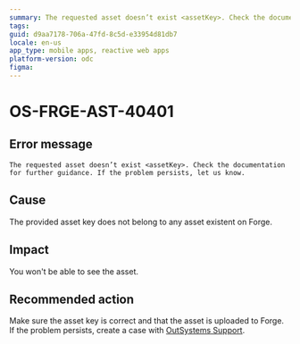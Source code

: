 ```yaml
---
summary: The requested asset doesn’t exist <assetKey>. Check the documentation for further guidance. If the problem persists, let us know.
tags: 
guid: d9aa7178-706a-47fd-8c5d-e33954d81db7
locale: en-us
app_type: mobile apps, reactive web apps
platform-version: odc
figma:
---
```


# OS-FRGE-AST-40401

## Error message

`The requested asset doesn’t exist <assetKey>. Check the documentation for further guidance. If the problem persists, let us know.`

## Cause

The provided asset key does not belong to any asset existent on Forge.

## Impact

You won't be able to see the asset.

## Recommended action

Make sure the asset key is correct and that the asset is uploaded to Forge.
If the problem persists, create a case with [OutSystems Support](https://www.outsystems.com/support/portal/open-support-case?ErrorCode=OS-FRGE-AST-40401).
